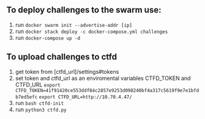 ## To deploy challenges to the swarm use:
1. run `docker swarm init --advertise-addr [ip]`
2. run `docker stack deploy -c docker-compose.yml challenges`
3. run `docker-compose up -d`
## To upload challenges to ctfd
1. get token from  [ctfd_url]/settings#tokens
2. set token and ctfd_url as an enviromental variables CTFD_TOKEN and CTFD_URL
`export CTFD_TOKEN=41f91420ce553ddf84c2857e9253d098240bf4a317c5619f9e7e1bfdb7ed5efc`
`export CTFD_URL=http://10.70.4.47/`
3. run `bash ctfd-init`
4. run `python3 ctfd.py`
